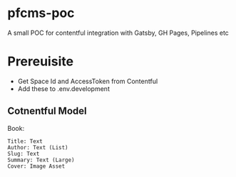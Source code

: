 # pfcms-poc

A small POC for contentful integration with Gatsby, GH Pages, Pipelines etc

# Prereuisite

- Get Space Id and AccessToken from Contentful
- Add these to .env.development

## Cotnentful Model

Book:

    Title: Text
    Author: Text (List)
    Slug: Text
    Summary: Text (Large)
    Cover: Image Asset
